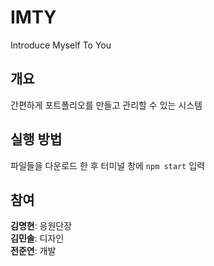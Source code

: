 # IMTY

Introduce Myself To You

## 개요

간편하게 포트폴리오를 만들고 관리할 수 있는 시스템

## 실행 방법

파일들을 다운로드 한 후 터미널 창에 `npm start` 입력

## 참여

**김명현**: 응원단장<br>
**김민솔**: 디자인<br>
**전준연**: 개발
